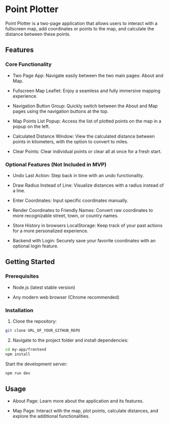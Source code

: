 # Point Plotter

Point Plotter is a two-page application that allows users to interact with a fullscreen map, add coordinates or points to the map, and calculate the distance between these points.

## Features

### Core Functionality

- Two Page App: Navigate easily between the two main pages: About and Map.

- Fullscreen Map Leaflet: Enjoy a seamless and fully immersive mapping experience.

- Navigation Button Group: Quickly switch between the About and Map pages using the navigation buttons at the top.

- Map Points List Popup: Access the list of plotted points on the map in a popup on the left.

- Calculated Distance Window: View the calculated distance between points in kilometers, with the option to convert to miles.

- Clear Points: Clear individual points or clear all at once for a fresh start.

### Optional Features (Not Included in MVP)

- Undo Last Action: Step back in time with an undo functionality.

- Draw Radius Instead of Line: Visualize distances with a radius instead of a line.

- Enter Coordinates: Input specific coordinates manually.

- Render Coordinates to Friendly Names: Convert raw coordinates to more recognizable street, town, or country names.

- Store History in browsers LocalStorage: Keep track of your past actions for a more personalized experience.

- Backend with Login: Securely save your favorite coordinates with an optional login feature.

## Getting Started

### Prerequisites

- Node.js (latest stable version)

- Any modern web browser (Chrome recommended)

### Installation

1. Clone the repository:

```bash
git clone URL_OF_YOUR_GITHUB_REPO
```

2. Navigate to the project folder and install dependencies:

```bash
cd my-app/frontend
npm install
```

Start the development server:

```bash
npm run dev
```

## Usage

- About Page: Learn more about the application and its features.

- Map Page: Interact with the map, plot points, calculate distances, and explore the additional functionalities.
